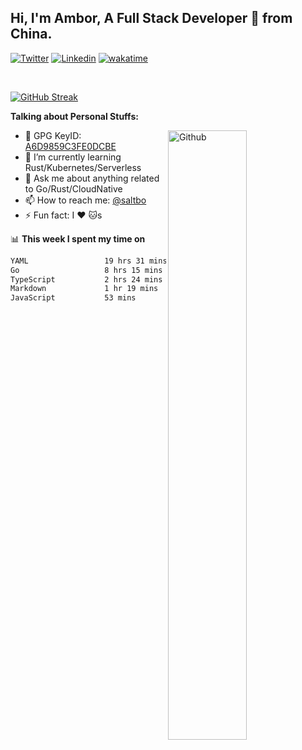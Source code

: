 ## Hi, I'm Ambor, A Full Stack Developer 🚀 from China.

[![Twitter](https://img.shields.io/badge/-saltbo-1ca0f1?style=flat&logo=twitter&logoColor=white)](https://twitter.com/rdsaltbo)
[![Linkedin](https://img.shields.io/badge/-saltbo-blue?style=flat&logo=Linkedin&logoColor=white)](https://www.linkedin.com/in/saltbo/)
[![wakatime](https://wakatime.com/badge/user/f82b1c77-faab-48cd-aef5-a12c0aff104b.svg)](https://wakatime.com/@f82b1c77-faab-48cd-aef5-a12c0aff104b)

&nbsp;  

[![GitHub Streak](http://github-readme-streak-stats.herokuapp.com?user=saltbo&hide_border=true&date_format=M%20j%5B%2C%20Y%5D)](https://git.io/streak-stats)

**Talking about Personal Stuffs:**
<!-- Any image aligned to the right. Beware the width  -->
<img width="50%" align="right" alt="Github" src="https://raw.githubusercontent.com/saltbo/saltbo/master/images/git-header.svg" />

- 🤘 GPG KeyID: [A6D9859C3FE0DCBE](https://saltbo.cn/pgp_keys.asc)
- 🌱 I’m currently learning Rust/Kubernetes/Serverless
- 💬 Ask me about anything related to Go/Rust/CloudNative
- 📫 How to reach me: [@saltbo](https://t.me/saltbo)
- ⚡ Fun fact: I :heart: :cat:s


📊 **This week I spent my time on**
<!--START_SECTION:waka-->

```txt
YAML                 19 hrs 31 mins  ██████████████░░░░░░░░░░░   55.99 %
Go                   8 hrs 15 mins   ██████░░░░░░░░░░░░░░░░░░░   23.68 %
TypeScript           2 hrs 24 mins   █▓░░░░░░░░░░░░░░░░░░░░░░░   06.88 %
Markdown             1 hr 19 mins    █░░░░░░░░░░░░░░░░░░░░░░░░   03.80 %
JavaScript           53 mins         ▓░░░░░░░░░░░░░░░░░░░░░░░░   02.57 %
```

<!--END_SECTION:waka-->
